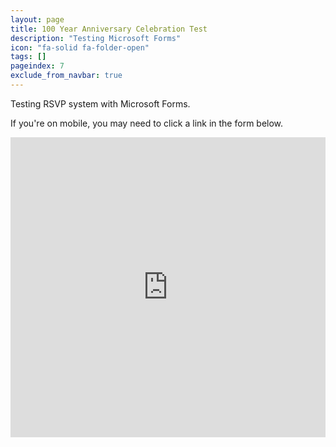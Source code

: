 ```yaml
---
layout: page
title: 100 Year Anniversary Celebration Test
description: "Testing Microsoft Forms"
icon: "fa-solid fa-folder-open"
tags: []
pageindex: 7
exclude_from_navbar: true
---
```


Testing RSVP system with Microsoft Forms.

If you're on mobile, you may need to click a link in the form below.

<iframe width="640px" height="480px" src="https://forms.office.com/r/F5wghP0U95?embed=true" frameborder="0" marginwidth="0" marginheight="0" style="border: none; max-width:100%; max-height:100vh" allowfullscreen webkitallowfullscreen mozallowfullscreen msallowfullscreen> </iframe>


